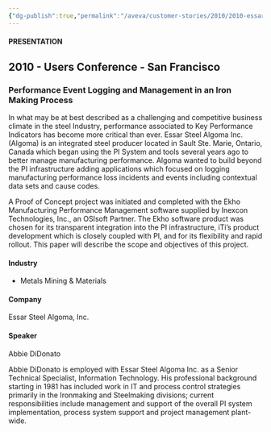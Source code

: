```yaml
---
{"dg-publish":true,"permalink":"/aveva/customer-stories/2010/2010-essar-steel-algoma-inc-performance-event-logging-and-management-in-an-iron-making-process/"}
---
```



#### PRESENTATION

## 2010 - Users Conference - San Francisco

### Performance Event Logging and Management in an Iron Making Process

In what may be at best described as a challenging and competitive business climate in the steel Industry, performance associated to Key Performance Indicators has become more critical than ever. Essar Steel Algoma Inc. (Algoma) is an integrated steel producer located in Sault Ste. Marie, Ontario, Canada which began using the PI System and tools several years ago to better manage manufacturing performance. Algoma wanted to build beyond the PI infrastructure adding applications which focused on logging manufacturing performance loss incidents and events including contextual data sets and cause codes.

A Proof of Concept project was initiated and completed with the Ekho Manufacturing Performance Management software supplied by Inexcon Technologies, Inc., an OSIsoft Partner. The Ekho software product was chosen for its transparent integration into the PI infrastructure, iTi’s product development which is closely coupled with PI, and for its flexibility and rapid rollout. This paper will describe the scope and objectives of this project.

#### Industry

- Metals Mining & Materials

#### Company

Essar Steel Algoma, Inc.

#### Speaker

Abbie DiDonato

Abbie DiDonato is employed with Essar Steel Algoma Inc. as a Senior Technical Specialist, Information Technology. His professional background starting in 1981 has included work in IT and process control strategies primarily in the Ironmaking and Steelmaking divisions; current responsibilities include management and support of the overall PI system implementation, process system support and project management plant-wide.